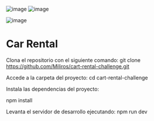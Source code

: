 ![image](https://github.com/user-attachments/assets/485cf058-5892-40da-a8cc-1595641ad946)
![image](https://github.com/user-attachments/assets/a321ca01-a99b-4dff-93da-ff89e8a53dfd)

![image](https://github.com/user-attachments/assets/cf526ccf-c68d-483b-b979-a3cb82739ed1)


# Car Rental

Clona el repositorio con el siguiente comando:
git clone https://github.com/Miliros/cart-rental-challenge.git

Accede a la carpeta del proyecto: cd cart-rental-challenge

Instala las dependencias del proyecto:

npm install

Levanta el servidor de desarrollo ejecutando:
npm run dev


